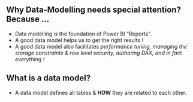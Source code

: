 ## **Why Data-Modelling needs special attention? Because ...**
- Data modelling is the foundation of Power BI "Reports".
- A good data model helps us to get the right results ! 
- A good data model also facilitates _performance tuning, managing the storage constraints & row level security, authoring DAX, and in fact everything !_
  
## **What is a data model?** 
- A data model defines all tables & **HOW** they are related to each other. 
